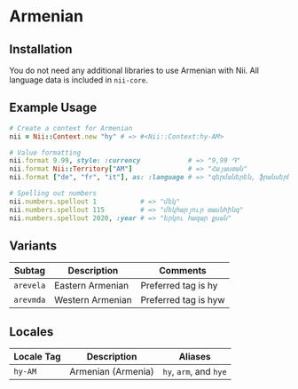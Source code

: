 <!-- This file has been generated. Source: languages/_template.md.erb -->

# Armenian

## Installation

You do not need any additional libraries to use Armenian with Nii.
All language data is included in `nii-core`.

## Example Usage

``` ruby
# Create a context for Armenian
nii = Nii::Context.new "hy" # => #<Nii::Context:hy-AM>

# Value formatting
nii.format 9.99, style: :currency            # => "9,99 ֏"
nii.format Nii::Territory["AM"]              # => "Հայաստան"
nii.format ["de", "fr", "it"], as: :language # => "գերմաներեն, ֆրանսերեն և իտալերեն"

# Spelling out numbers
nii.numbers.spellout 1           # => "մեկ"
nii.numbers.spellout 115         # => "մեկ­հարյուր տասն­հինգ"
nii.numbers.spellout 2020, :year # => "երկու հազար քսան"
```

## Variants

<table>
  <thead>
    <tr>
      <th>Subtag</th>
      <th>Description</th>
      <th>Comments</th>
    </tr>
  </thead>
  <tbody>
    <tr>
      <td><code>arevela</code></td>
      <td>Eastern Armenian</td>
      <td>Preferred tag is hy</td>
    </tr>
    <tr>
      <td><code>arevmda</code></td>
      <td>Western Armenian</td>
      <td>Preferred tag is hyw</td>
    </tr>
  </tbody>
</table>

## Locales

<table>
  <thead>
    <tr>
      <th>Locale Tag</th>
      <th>Description</th>
      <th>Aliases</th>
    </tr>
  </thead>
  <tbody>
    <tr>
      <td><code>hy-AM</code></td>
      <td>Armenian (Armenia)</td>
      <td><code>hy</code>, <code>arm</code>, and <code>hye</code></td>
    </tr>
  </tbody>
</table>

